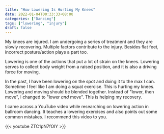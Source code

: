 ```yaml
---
title: "How Lowering Is Hurting My Knees"
date: 2022-01-04T00:33:33+08:00
categories: ["Dancing"]
tags: ["lowering", "injury"]
draft: false
---
```


My knees are injured. I am undergoing a series of treatment and they are slowly recovering. Multiple factors contribute to the injury. Besides flat feet, incorrect posture/action plays a part too.

<!--more-->

Lowering is one of the actions that put a lot of strain on the knees. Lowering serves to collect body weight from a raised position, and it is also a driving force for moving.

In the past, I have been lowering on the spot and doing it to the max I can. Sometime I feel like I am doing a squat exercise. This is hurting my knees. Lowering and moving should be blended together. Instead of "lower, then move", I changed to "lower *and* move". This is helping my recovery.

I came across a YouTube video while researching on lowering action in ballroom dancing. It teaches a lowering exercises and also points out some common mistakes. I recommend this video to you.

{{< youtube ZTC1pN7fOIY >}}